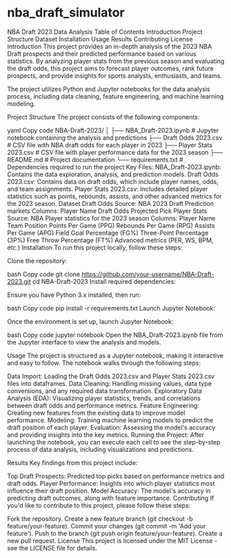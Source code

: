 # nba_draft_simulator

NBA Draft 2023 Data Analysis
Table of Contents
Introduction
Project Structure
Dataset
Installation
Usage
Results
Contributing
License
Introduction
This project provides an in-depth analysis of the 2023 NBA Draft prospects and their predicted performance based on various statistics. By analyzing player stats from the previous season and evaluating the draft odds, this project aims to forecast player outcomes, rank future prospects, and provide insights for sports analysts, enthusiasts, and teams.

The project utilizes Python and Jupyter notebooks for the data analysis process, including data cleaning, feature engineering, and machine learning modeling.

Project Structure
The project consists of the following components:

yaml
Copy code
NBA-Draft-2023/
│
├── NBA_Draft-2023.ipynb       # Jupyter notebook containing the analysis and predictions
├── Draft Odds 2023.csv        # CSV file with NBA draft odds for each player in 2023
├── Player Stats 2023.csv      # CSV file with player performance data for the 2023 season
├── README.md                  # Project documentation
└── requirements.txt           # Dependencies required to run the project
Key Files:
NBA_Draft-2023.ipynb: Contains the data exploration, analysis, and prediction models.
Draft Odds 2023.csv: Contains data on draft odds, which include player names, odds, and team assignments.
Player Stats 2023.csv: Includes detailed player statistics such as points, rebounds, assists, and other advanced metrics for the 2023 season.
Dataset
Draft Odds
Source: NBA 2023 Draft Prediction markets
Columns:
Player Name
Draft Odds
Projected Pick
Player Stats
Source: NBA Player statistics for the 2023 season
Columns:
Player Name
Team
Position
Points Per Game (PPG)
Rebounds Per Game (RPG)
Assists Per Game (APG)
Field Goal Percentage (FG%)
Three-Point Percentage (3P%)
Free Throw Percentage (FT%)
Advanced metrics (PER, WS, BPM, etc.)
Installation
To run this project locally, follow these steps:

Clone the repository:

bash
Copy code
git clone https://github.com/your-username/NBA-Draft-2023.git
cd NBA-Draft-2023
Install required dependencies:

Ensure you have Python 3.x installed, then run:

bash
Copy code
pip install -r requirements.txt
Launch Jupyter Notebook:

Once the environment is set up, launch Jupyter Notebook:

bash
Copy code
jupyter notebook
Open the NBA_Draft-2023.ipynb file from the Jupyter interface to view the analysis and models.

Usage
The project is structured as a Jupyter notebook, making it interactive and easy to follow. The notebook walks through the following steps:

Data Import: Loading the Draft Odds 2023.csv and Player Stats 2023.csv files into dataframes.
Data Cleaning: Handling missing values, data type conversions, and any required data transformation.
Exploratory Data Analysis (EDA): Visualizing player statistics, trends, and correlations between draft odds and performance metrics.
Feature Engineering: Creating new features from the existing data to improve model performance.
Modeling: Training machine learning models to predict the draft position of each player.
Evaluation: Assessing the model's accuracy and providing insights into the key metrics.
Running the Project:
After launching the notebook, you can execute each cell to see the step-by-step process of data analysis, including visualizations and predictions.

Results
Key findings from this project include:

Top Draft Prospects: Predicted top picks based on performance metrics and draft odds.
Player Performance: Insights into which player statistics most influence their draft position.
Model Accuracy: The model's accuracy in predicting draft outcomes, along with feature importance.
Contributing
If you'd like to contribute to this project, please follow these steps:

Fork the repository.
Create a new feature branch (git checkout -b feature/your-feature).
Commit your changes (git commit -m 'Add your feature').
Push to the branch (git push origin feature/your-feature).
Create a new pull request.
License
This project is licensed under the MIT License - see the LICENSE file for details.
 

